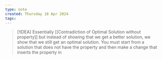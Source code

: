 ```yaml
---
type: note
created: Thursday 18 Apr 2024
tags: 
---
```

> [!IDEA]
> Essentially [[Contradiction of Optimal Solution without property]] but instead of showing that we get a better solution, we show that we still get an optimal solution. You must start from a solution that does not have the property and then make a change that inserts the property in